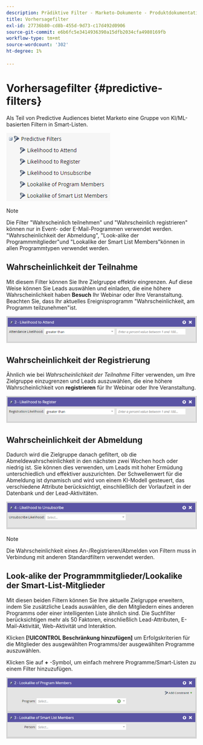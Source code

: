 ```yaml
---
description: Prädiktive Filter - Marketo-Dokumente - Produktdokumentation
title: Vorhersagefilter
exl-id: 27736b80-cd8b-455d-9d73-c17d492d0906
source-git-commit: e6b6fc5e3414936390a15dfb2034cfa4980169fb
workflow-type: tm+mt
source-wordcount: '302'
ht-degree: 1%

---
```


# Vorhersagefilter {#predictive-filters}

Als Teil von Predictive Audiences bietet Marketo eine Gruppe von KI/ML-basierten Filtern in Smart-Listen.

![Bild eins](assets/predictive-filters-1.png)

>[!NOTE]
>
>Die Filter &quot;Wahrscheinlich teilnehmen&quot; und &quot;Wahrscheinlich registrieren&quot; können nur in Event- oder E-Mail-Programmen verwendet werden. &quot;Wahrscheinlichkeit der Abmeldung&quot;, &quot;Look-alike der Programmmitglieder&quot;und &quot;Lookalike der Smart List Members&quot;können in allen Programmtypen verwendet werden.

## Wahrscheinlichkeit der Teilnahme

Mit diesem Filter können Sie Ihre Zielgruppe effektiv eingrenzen. Auf diese Weise können Sie Leads auswählen und einladen, die eine höhere Wahrscheinlichkeit haben **Besuch** Ihr Webinar oder Ihre Veranstaltung. Beachten Sie, dass Ihr aktuelles Ereignisprogramm &quot;Wahrscheinlichkeit, am Programm teilzunehmen&quot;ist.

![Bild 2](assets/predictive-filters-2.png)

## Wahrscheinlichkeit der Registrierung

Ähnlich wie bei _Wahrscheinlichkeit der Teilnahme_ Filter verwenden, um Ihre Zielgruppe einzugrenzen und Leads auszuwählen, die eine höhere Wahrscheinlichkeit von **registrieren** für Ihr Webinar oder Ihre Veranstaltung.

![Bild drei](assets/predictive-filters-3.png)

## Wahrscheinlichkeit der Abmeldung

Dadurch wird die Zielgruppe danach gefiltert, ob die Abmeldewahrscheinlichkeit in den nächsten zwei Wochen hoch oder niedrig ist. Sie können dies verwenden, um Leads mit hoher Ermüdung unterschiedlich und effektiver auszurichten. Der Schwellenwert für die Abmeldung ist dynamisch und wird von einem KI-Modell gesteuert, das verschiedene Attribute berücksichtigt, einschließlich der Vorlaufzeit in der Datenbank und der Lead-Aktivitäten.

![Bild vier](assets/predictive-filters-4.png)

>[!NOTE]
>
>Die Wahrscheinlichkeit eines An-/Registrieren/Abmelden von Filtern muss in Verbindung mit anderen Standardfiltern verwendet werden.

## Look-alike der Programmmitglieder/Lookalike der Smart-List-Mitglieder

Mit diesen beiden Filtern können Sie Ihre aktuelle Zielgruppe erweitern, indem Sie zusätzliche Leads auswählen, die den Mitgliedern eines anderen Programms oder einer intelligenten Liste ähnlich sind. Die Suchfilter berücksichtigen mehr als 50 Faktoren, einschließlich Lead-Attributen, E-Mail-Aktivität, Web-Aktivität und Interaktion.

Klicken **[!UICONTROL Beschränkung hinzufügen]** um Erfolgskriterien für die Mitglieder des ausgewählten Programms/der ausgewählten Programme auszuwählen.

Klicken Sie auf **+** -Symbol, um einfach mehrere Programme/Smart-Listen zu einem Filter hinzuzufügen.

![Bild fünf](assets/predictive-filters-5.png)

